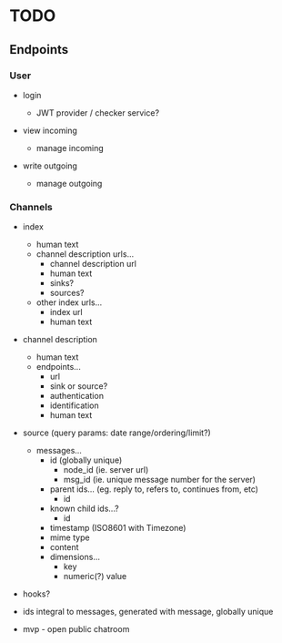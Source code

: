 # TODO


## Endpoints

### User

* login
    * JWT provider / checker service?

* view incoming
    * manage incoming
* write outgoing
    * manage outgoing


### Channels

- index
  - human text
  - channel description urls...
    - channel description url
    - human text
    - sinks?
    - sources?
  - other index urls...
    - index url
    - human text

- channel description
  - human text
  - endpoints...
    - url
    - sink or source?
    - authentication
    - identification
    - human text

- source (query params: date range/ordering/limit?)
  - messages...
    - id (globally unique)
      - node_id (ie. server url)
      - msg_id (ie. unique message number for the server)
    - parent ids... (eg. reply to, refers to, continues from, etc)
      - id
    - known child ids...?
      - id
    - timestamp (ISO8601 with Timezone)
    - mime type
    - content
    - dimensions...
      - key
      - numeric(?) value




- hooks?
- ids integral to messages, generated with message, globally unique
- mvp - open public chatroom